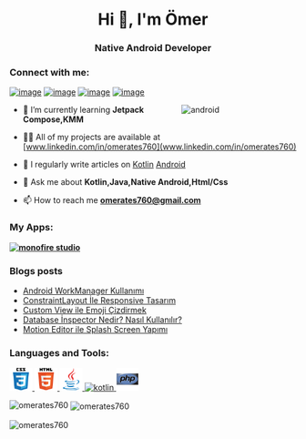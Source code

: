 <h1 align="center">Hi 👋, I'm Ömer</h1>
<h3 align="center">Native Android Developer</h3>

<h3 align="left">Connect with me:</h3>

<p align="left">
  
[![image](https://img.shields.io/badge/LinkedIn-0077B5?style=for-the-badge&logo=linkedin&logoColor=white)](https://linkedin.com/in/omerates760)
[![image](https://img.shields.io/badge/Medium-12100E?style=for-the-badge&logo=medium&logoColor=white)](https://medium.com/@omerates760)
[![image](https://img.shields.io/badge/Twitter-1DA1F2?style=for-the-badge&logo=twitter&logoColor=white)](https://twitter.com/aycekirdek_2237)
[![image](https://img.shields.io/badge/Gmail-D14836?style=for-the-badge&logo=gmail&logoColor=white)](mailto:omerates760@gmail.com)
</p>

<img width="40%" align="right" alt="android" src="https://c.tenor.com/cdu8MIU0Mq0AAAAC/android-google-happy-google.gif" />


- 🌱 I’m currently learning **Jetpack Compose,KMM**

- 👨‍💻 All of my projects are available at [www.linkedin.com/in/omerates760](www.linkedin.com/in/omerates760)

- 📝 I regularly write articles on [Kotlin](https://kotlinlang.org/) [Android](https://developer.android.com/)

- 💬 Ask me about **Kotlin,Java,Native Android,Html/Css**

- 📫 How to reach me **omerates760@gmail.com**

<h3 align="left">My Apps:</h3>

<a href="https://play.google.com/store/apps/dev?id=6557534132091603774" target="_blank" style="font-weight:bold"><img src="https://cdn.iconscout.com/icon/free/png-256/google-169-189833.png" alt="monofire studio" /></a></br>

### Blogs posts
<!-- BLOG-POST-LIST:START -->
- [Android WorkManager Kullanımı](https://omerates760.medium.com/android-workmanager-kullan%C4%B1m%C4%B1-d427464418c7?source=rss-ccc5a804276c------2)
- [ConstraintLayout İle Responsive Tasarım](https://omerates760.medium.com/constraintlayout-i%CC%87le-responsive-tasar%C4%B1m-2a1eb2004201?source=rss-ccc5a804276c------2)
- [Custom View ile Emoji Çizdirmek](https://omerates760.medium.com/custom-view-ile-emoji-%C3%A7izdirmek-10f8b7a1676a?source=rss-ccc5a804276c------2)
- [Database İnspector Nedir? Nasıl Kullanılır?](https://medium.com/gdg-istanbul/database-i%CC%87nspector-nedir-nas%C4%B1l-kullan%C4%B1l%C4%B1r-10d8eb8845bb?source=rss-ccc5a804276c------2)
- [Motion Editor ile Splash Screen Yapımı](https://medium.com/hardwareandro/motion-editor-ile-splash-screen-yap%C4%B1m%C4%B1-440a77181301?source=rss-ccc5a804276c------2)
<!-- BLOG-POST-LIST:END -->

<h3 align="left">Languages and Tools:</h3>
<p align="left"> <a href="https://www.w3schools.com/css/" target="_blank"> <img src="https://raw.githubusercontent.com/devicons/devicon/master/icons/css3/css3-original-wordmark.svg" alt="css3" width="40" height="40"/> </a> <a href="https://www.w3.org/html/" target="_blank"> <img src="https://raw.githubusercontent.com/devicons/devicon/master/icons/html5/html5-original-wordmark.svg" alt="html5" width="40" height="40"/> </a> <a href="https://www.java.com" target="_blank"> <img src="https://raw.githubusercontent.com/devicons/devicon/master/icons/java/java-original.svg" alt="java" width="40" height="40"/> </a> <a href="https://kotlinlang.org" target="_blank"> <img src="https://www.vectorlogo.zone/logos/kotlinlang/kotlinlang-icon.svg" alt="kotlin" width="40" height="40"/> </a> <a href="https://www.php.net" target="_blank"> <img src="https://raw.githubusercontent.com/devicons/devicon/master/icons/php/php-original.svg" alt="php" width="40" height="40"/> </a> </p>

<p><img align="left" src="https://github-readme-stats.vercel.app/api/top-langs?username=omerates760&show_icons=true&locale=en&layout=compact" alt="omerates760" /></p>

<p>&nbsp;<img align="center" src="https://github-readme-stats.vercel.app/api?username=omerates760&show_icons=true&locale=en" alt="omerates760" /></p>

<p><img align="center" src="https://github-readme-streak-stats.herokuapp.com/?user=omerates760&" alt="omerates760" /></p>

